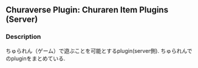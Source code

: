 ## Churaverse Plugin: Churaren Item Plugins (Server)

### Description

ちゅられん（ゲーム）で遊ぶことを可能とするplugin(server側).
ちゅられんでのpluginをまとめている.
